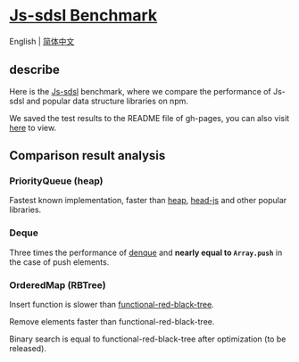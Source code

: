 # [Js-sdsl Benchmark](https://github.com/js-sdsl/benchmark)

English | [简体中文](https://github.com/js-sdsl/benchmark/blob/main/README.zh-CN.md)

## describe

Here is the [Js-sdsl](https://github.com/zly201/js-sdsl) benchmark, where we compare the performance of Js-sdsl and popular data structure libraries on npm.

We saved the test results to the README file of gh-pages, you can also visit [here](https://js-sdsl.github.io/#/zh-cn/test/benchmark) to view.

## Comparison result analysis

### PriorityQueue (heap)

Fastest known implementation, faster than [heap](http://npmjs.com/package/heap), [head-js](http://npmjs.com/package/heap-js) and other popular libraries.

### Deque

Three times the performance of [denque](https://npmjs.com/package/denque) and **nearly equal to `Array.push`** in the case of push elements.

### OrderedMap (RBTree)

Insert function is slower than [functional-red-black-tree](https://npmjs.com/package/functional-red-black-tree).

Remove elements faster than functional-red-black-tree.

Binary search is equal to functional-red-black-tree after optimization (to be released).
